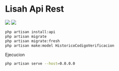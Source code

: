 # Lisah Api Rest

![](https://img.shields.io/badge/PHP-8.4.0-blue) 
![](https://img.shields.io/badge/Laravel-12-red) 


```bash
php artisan install:api
php artisan migrate
php artisan migrate:fresh 
php artisan make:model HistoricoCodigoVerificacion
```

Ejecucion
```bash
php artisan serve --host=0.0.0.0
```